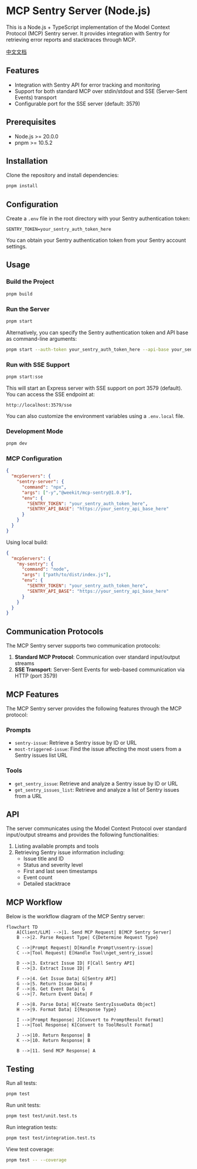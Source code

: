 # MCP Sentry Server (Node.js)

This is a Node.js + TypeScript implementation of the Model Context Protocol (MCP) Sentry server. It provides integration with Sentry for retrieving error reports and stacktraces through MCP.

[中文文档](./README_CN.md)

## Features

- Integration with Sentry API for error tracking and monitoring
- Support for both standard MCP over stdin/stdout and SSE (Server-Sent Events) transport
- Configurable port for the SSE server (default: 3579)

## Prerequisites

- Node.js >= 20.0.0
- pnpm >= 10.5.2

## Installation

Clone the repository and install dependencies:

```bash
pnpm install
```

## Configuration

Create a `.env` file in the root directory with your Sentry authentication token:

```
SENTRY_TOKEN=your_sentry_auth_token_here
```

You can obtain your Sentry authentication token from your Sentry account settings.

## Usage

### Build the Project

```bash
pnpm build
```

### Run the Server

```bash
pnpm start
```

Alternatively, you can specify the Sentry authentication token and API base as command-line arguments:

```bash
pnpm start --auth-token your_sentry_auth_token_here --api-base your_sentry_api_base_here
```

### Run with SSE Support

```bash
pnpm start:sse
```

This will start an Express server with SSE support on port 3579 (default). You can access the SSE endpoint at:
```
http://localhost:3579/sse
```

You can also customize the environment variables using a `.env.local` file.

### Development Mode

```bash
pnpm dev
```

### MCP Configuration

```json
{
  "mcpServers": {
    "sentry-server": {
      "command": "npx",
      "args": ["-y","@weekit/mcp-sentry@1.0.9"],
      "env": {
        "SENTRY_TOKEN": "your_sentry_auth_token_here",
        "SENTRY_API_BASE": "https://your_sentry_api_base_here"
      }
    }
  }
}
```

Using local build:

```json
{
  "mcpServers": {
    "my-sentry": {
      "command": "node",
      "args": ["path/to/dist/index.js"],
      "env": {
        "SENTRY_TOKEN": "your_sentry_auth_token_here",
        "SENTRY_API_BASE": "https://your_sentry_api_base_here"
      }
    }
  }
}
```

## Communication Protocols

The MCP Sentry server supports two communication protocols:

1. **Standard MCP Protocol**: Communication over standard input/output streams
2. **SSE Transport**: Server-Sent Events for web-based communication via HTTP (port 3579)

## MCP Features

The MCP Sentry server provides the following features through the MCP protocol:

### Prompts

- `sentry-issue`: Retrieve a Sentry issue by ID or URL
- `most-triggered-issue`: Find the issue affecting the most users from a Sentry issues list URL

### Tools

- `get_sentry_issue`: Retrieve and analyze a Sentry issue by ID or URL
- `get_sentry_issues_list`: Retrieve and analyze a list of Sentry issues from a URL

## API

The server communicates using the Model Context Protocol over standard input/output streams and provides the following functionalities:

1. Listing available prompts and tools
2. Retrieving Sentry issue information including:
   - Issue title and ID
   - Status and severity level
   - First and last seen timestamps
   - Event count
   - Detailed stacktrace

## MCP Workflow

Below is the workflow diagram of the MCP Sentry server:

```mermaid
flowchart TD
    A[Client/LLM] -->|1. Send MCP Request| B[MCP Sentry Server]
    B -->|2. Parse Request Type| C{Determine Request Type}

    C -->|Prompt Request| D[Handle Prompt\nsentry-issue]
    C -->|Tool Request| E[Handle Tool\nget_sentry_issue]

    D -->|3. Extract Issue ID| F[Call Sentry API]
    E -->|3. Extract Issue ID| F

    F -->|4. Get Issue Data| G[Sentry API]
    G -->|5. Return Issue Data| F
    F -->|6. Get Event Data| G
    G -->|7. Return Event Data| F

    F -->|8. Parse Data| H[Create SentryIssueData Object]
    H -->|9. Format Data| I{Response Type}

    I -->|Prompt Response| J[Convert to PromptResult Format]
    I -->|Tool Response| K[Convert to ToolResult Format]

    J -->|10. Return Response| B
    K -->|10. Return Response| B

    B -->|11. Send MCP Response| A
```

## Testing

Run all tests:

```bash
pnpm test
```

Run unit tests:

```bash
pnpm test test/unit.test.ts
```

Run integration tests:

```bash
pnpm test test/integration.test.ts
```

View test coverage:

```bash
pnpm test -- --coverage
```
